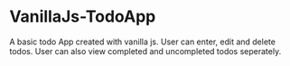 # VanillaJs-TodoApp
A basic todo App created with vanilla js. User can enter, edit and delete todos. User can also view completed and uncompleted todos seperately.
